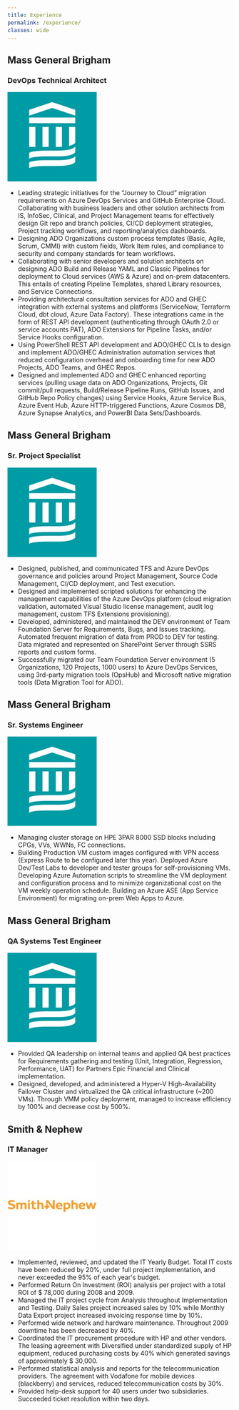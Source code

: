```yaml
---
title: Experience
permalink: /experience/
classes: wide
---
```

## Mass General Brigham

### DevOps Technical Architect

[![Mass General Brigham](assets/img/experience/mgb.jpeg)](https://www.massgeneralbrigham.org/)

- Leading strategic initiatives for the “Journey to Cloud” migration requirements on Azure DevOps Services and GitHub Enterprise Cloud. Collaborating with business leaders and other solution architects from IS, InfoSec, Clinical, and Project Management teams for effectively design Git repo and branch policies, CI/CD deployment strategies, Project tracking workflows, and reporting/analytics dashboards.
- Designing ADO Organizations custom process templates (Basic, Agile, Scrum, CMMI) with custom fields, Work Item rules, and compliance to security and company standards for team workflows.
- Collaborating with senior developers and solution architects on designing ADO Build and Release YAML and Classic Pipelines for deployment to Cloud services (AWS & Azure) and on-prem datacenters. This entails of creating Pipeline Templates, shared Library resources, and Service Connections.
- Providing architectural consultation services for ADO and GHEC integration with external systems and platforms (ServiceNow, Terraform Cloud, dbt cloud, Azure Data Factory). These integrations came in the form of REST API development (authenticating through OAuth 2.0 or service accounts PAT), ADO Extensions for Pipeline Tasks, and/or Service Hooks configuration.
- Using PowerShell REST API development and ADO/GHEC CLIs to design and implement ADO/GHEC Administration automation services that reduced configuration overhead and onboarding time for new ADO Projects, ADO Teams, and GHEC Repos.
- Designed and implemented ADO and GHEC enhanced reporting services (pulling usage data on ADO Organizations, Projects, Git commit/pull requests, Build/Release Pipeline Runs, GitHub Issues, and GitHub Repo Policy changes) using Service Hooks, Azure Service Bus, Azure Event Hub, Azure HTTP-triggered Functions, Azure Cosmos DB, Azure Synapse Analytics, and PowerBI Data Sets/Dashboards.


## Mass General Brigham

### Sr. Project Specialist

[![Mass General Brigham](assets/img/experience/mgb.jpeg)](https://www.massgeneralbrigham.org/)

- Designed, published, and communicated TFS and Azure DevOps governance and policies around Project Management, Source Code Management, CI/CD deployment, and Test execution.
- Designed and implemented scripted solutions for enhancing the management capabilities of the Azure DevOps platform (cloud migration validation, automated Visual Studio license management, audit log management, custom TFS Extensions provisioning).
- Developed, administered, and maintained the DEV environment of Team Foundation Server for Requirements, Bugs, and Issues tracking. Automated frequent migration of data from PROD to DEV for testing. Data migrated and represented on SharePoint Server through SSRS reports and custom forms.
- Successfully migrated our Team Foundation Server environment (5 Organizations, 120 Projects, 1000 users) to Azure DevOps Services, using 3rd-party migration tools (OpsHub) and Microsoft native migration tools (Data Migration Tool for ADO).


## Mass General Brigham

### Sr. Systems Engineer

[![Mass General Brigham](assets/img/experience/mgb.jpeg)](https://www.massgeneralbrigham.org/)

- Managing cluster storage on HPE 3PAR 8000 SSD blocks including CPGs, VVs, WWNs, FC connections.
- Building Production VM custom images configured with VPN access (Express Route to be configured later this year). Deployed Azure Dev/Test Labs to developer and tester groups for self-provisioning VMs. Developing Azure Automation scripts to streamline the VM deployment and configuration process and to minimize organizational cost on the VM weekly operation schedule. Building an Azure ASE (App Service Environment) for migrating on-prem Web Apps to Azure.


## Mass General Brigham

### QA Systems Test Engineer

[![Mass General Brigham](assets/img/experience/mgb.jpeg)](https://www.massgeneralbrigham.org/)

- Provided QA leadership on internal teams and applied QA best practices for Requirements gathering and testing (Unit, Integration, Regression, Performance, UAT) for Partners Epic Financial and Clinical implementation. 
- Designed, developed, and administered a Hyper-V High-Availability Failover Cluster and virtualized the QA critical infrastructure (~200 VMs). Through VMM policy deployment, managed to increase efficiency by 100% and decrease cost by 500%.


## Smith & Nephew

### IT Manager

[![Smith and Nephew](assets/img/experience/smithnephew.jpeg)](https://www.smith-nephew.com/en-us)

- Implemented, reviewed, and updated the IT Yearly Budget. Total IT costs have been reduced by 20%, under full project implementation, and never exceeded the 95% of each year's budget.
- Performed Return On Investment (ROI) analysis per project with a total ROI of $ 78,000 during 2008 and 2009.
- Managed the IT project cycle from Analysis throughout Implementation and Testing. Daily Sales project increased sales by 10% while Monthly Data Export project increased invoicing response time by 10%.
- Performed wide network and hardware maintenance. Throughout 2009 downtime has been decreased by 40%.
- Coordinated the IT procurement procedure with HP and other vendors. The leasing agreement with Diversified under standardized supply of HP equipment, reduced purchasing costs by 40% which generated savings of approximately $ 30,000.
- Performed statistical analysis and reports for the telecommunication providers. The agreement with Vodafone for mobile devices (blackberry) and services, reduced telecommunication costs by 30%.
- Provided help-desk support for 40 users under two subsidiaries. Succeeded ticket resolution within two days.





